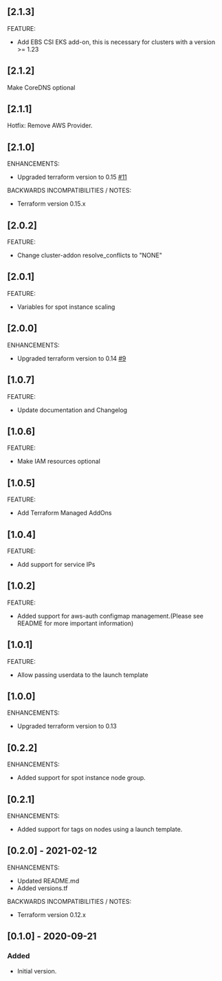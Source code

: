 ## [2.1.3]

FEATURE:
* Add EBS CSI EKS add-on, this is necessary for clusters with a version >= 1.23

## [2.1.2]

Make CoreDNS optional

## [2.1.1]

Hotfix: Remove AWS Provider.

## [2.1.0]

ENHANCEMENTS:
* Upgraded terraform version to 0.15
[#11](https://generic/tf-modules/tf-mod-aws-eks/-/issues/11)

BACKWARDS INCOMPATIBILITIES / NOTES:
* Terraform version 0.15.x

## [2.0.2]

FEATURE:   
* Change cluster-addon resolve_conflicts to "NONE"

## [2.0.1]

FEATURE:
* Variables for spot instance scaling

## [2.0.0]

ENHANCEMENTS:
* Upgraded terraform version to 0.14
[#9](https://generic/tf-modules/tf-mod-aws-eks/-/issues/9)

## [1.0.7]

FEATURE:   
* Update documentation and Changelog

## [1.0.6]

FEATURE:   
* Make IAM resources optional

## [1.0.5]

FEATURE:   
* Add Terraform Managed AddOns

## [1.0.4]

FEATURE:   
* Add support for service IPs

## [1.0.2]

FEATURE:
* Added support for aws-auth configmap management.(Please see README for more important information)

## [1.0.1]

FEATURE:
* Allow passing userdata to the launch template

## [1.0.0]

ENHANCEMENTS:
* Upgraded terraform version to 0.13

## [0.2.2]

ENHANCEMENTS:
* Added support for spot instance node group.

## [0.2.1]

ENHANCEMENTS:
* Added support for tags on nodes using a launch template.

## [0.2.0] - 2021-02-12

ENHANCEMENTS:
* Updated README.md
* Added versions.tf

BACKWARDS INCOMPATIBILITIES / NOTES:
* Terraform version 0.12.x

## [0.1.0] - 2020-09-21

### Added

- Initial version.
